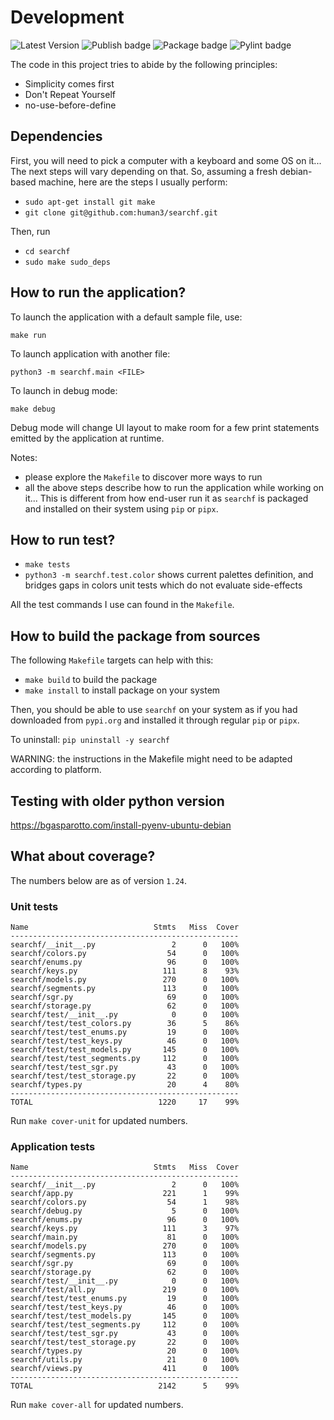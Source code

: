 # Development

![Latest Version](https://img.shields.io/pypi/v/searchf)
![Publish badge](https://github.com/human3/searchf/actions/workflows/python-publish.yml/badge.svg)
![Package badge](https://github.com/human3/searchf/actions/workflows/python-package.yml/badge.svg)
![Pylint badge](https://github.com/human3/searchf/actions/workflows/pylint.yml/badge.svg)

The code in this project tries to abide by the following principles:

- Simplicity comes first
- Don't Repeat Yourself
- no-use-before-define

## Dependencies

First, you will need to pick a computer with a keyboard and some OS on it... The next steps will vary depending on that. So, assuming a fresh debian-based machine, here are the steps I usually perform:
- `sudo apt-get install git make`
- `git clone git@github.com:human3/searchf.git`

Then, run
- `cd searchf`
- `sudo make sudo_deps`

## How to run the application?

To launch the application with a default sample file, use:

`make run`

To launch application with another file:

`python3 -m searchf.main <FILE>`

To launch in debug mode:

`make debug`

Debug mode will change UI layout to make room for a few print statements emitted by the application at runtime.

Notes:
- please explore the `Makefile` to discover more ways to run
- all the above steps describe how to run the application while working on it... This is different from how end-user run it as `searchf` is packaged and installed on their system using `pip` or `pipx`.

## How to run test?

- `make tests`
- `python3 -m searchf.test.color` shows current palettes definition, and bridges gaps in colors unit tests which do not evaluate side-effects

All the test commands I use can found in the `Makefile`.

## How to build the package from sources

The following `Makefile` targets can help with this:
- `make build` to build the package
- `make install` to install package on your system

Then, you should be able to use `searchf` on your system as if you had downloaded from `pypi.org` and installed it through regular `pip` or `pipx`.

To uninstall: `pip uninstall -y searchf`

WARNING: the instructions in the Makefile might need to be adapted according to platform.

## Testing with older python version

https://bgasparotto.com/install-pyenv-ubuntu-debian

## What about coverage?

The numbers below are as of version `1.24`.

### Unit tests

```
Name                            Stmts   Miss  Cover
---------------------------------------------------
searchf/__init__.py                 2      0   100%
searchf/colors.py                  54      0   100%
searchf/enums.py                   96      0   100%
searchf/keys.py                   111      8    93%
searchf/models.py                 270      0   100%
searchf/segments.py               113      0   100%
searchf/sgr.py                     69      0   100%
searchf/storage.py                 62      0   100%
searchf/test/__init__.py            0      0   100%
searchf/test/test_colors.py        36      5    86%
searchf/test/test_enums.py         19      0   100%
searchf/test/test_keys.py          46      0   100%
searchf/test/test_models.py       145      0   100%
searchf/test/test_segments.py     112      0   100%
searchf/test/test_sgr.py           43      0   100%
searchf/test/test_storage.py       22      0   100%
searchf/types.py                   20      4    80%
---------------------------------------------------
TOTAL                            1220     17    99%
```

Run `make cover-unit` for updated numbers.

### Application tests

```
Name                            Stmts   Miss  Cover
---------------------------------------------------
searchf/__init__.py                 2      0   100%
searchf/app.py                    221      1    99%
searchf/colors.py                  54      1    98%
searchf/debug.py                    5      0   100%
searchf/enums.py                   96      0   100%
searchf/keys.py                   111      3    97%
searchf/main.py                    81      0   100%
searchf/models.py                 270      0   100%
searchf/segments.py               113      0   100%
searchf/sgr.py                     69      0   100%
searchf/storage.py                 62      0   100%
searchf/test/__init__.py            0      0   100%
searchf/test/all.py               219      0   100%
searchf/test/test_enums.py         19      0   100%
searchf/test/test_keys.py          46      0   100%
searchf/test/test_models.py       145      0   100%
searchf/test/test_segments.py     112      0   100%
searchf/test/test_sgr.py           43      0   100%
searchf/test/test_storage.py       22      0   100%
searchf/types.py                   20      0   100%
searchf/utils.py                   21      0   100%
searchf/views.py                  411      0   100%
---------------------------------------------------
TOTAL                            2142      5    99%
```

Run `make cover-all` for updated numbers.
